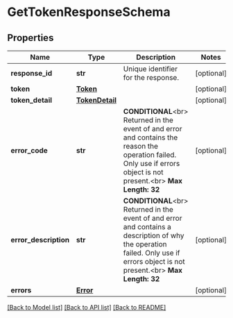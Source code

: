 # GetTokenResponseSchema

## Properties
Name | Type | Description | Notes
------------ | ------------- | ------------- | -------------
**response_id** | **str** | Unique identifier for the response.  | [optional] 
**token** | [**Token**](Token.md) |  | [optional] 
**token_detail** | [**TokenDetail**](TokenDetail.md) |  | [optional] 
**error_code** | **str** | __CONDITIONAL__&lt;br&gt; Returned in the event of and error and contains the reason the operation failed. Only use if errors object is not present.&lt;br&gt; __Max Length: 32__  | [optional] 
**error_description** | **str** | __CONDITIONAL__&lt;br&gt; Returned in the event of and error and contains a description of why the operation failed. Only use if errors object is not present.&lt;br&gt; __Max Length: 32__    | [optional] 
**errors** | [**Error**](Error.md) |  | [optional] 

[[Back to Model list]](../README.md#documentation-for-models) [[Back to API list]](../README.md#documentation-for-api-endpoints) [[Back to README]](../README.md)


